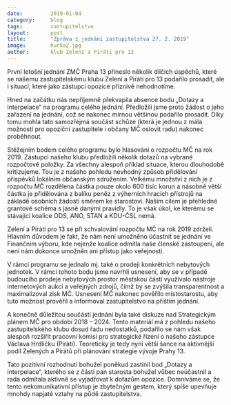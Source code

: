 ```yaml
---
date:         2019-01-04
category:     blog
tags:         zastupitelstvo
layout:       post
title:        "Zpráva z jednání zastupitelstva 27. 2. 2019"
image:        hurka2.jpg
author:       klub Zelení a Piráti pro 13
---
```


První letošní jednání ZMČ Praha 13 přineslo několik dílčích úspěchů, které se našemu zastupitelskému klubu Zelení a Piráti pro 13 podařilo prosadit, ale i situací, které jako zástupci opozice příznivě nehodnotíme.

Hned na začátku nás nepříjemně překvapila absence bodu „Dotazy a interpelace“ na programu celého jednání. Předložili jsme proto žádost o jeho zařazení na jednání, což se nakonec mírnou většinou podařilo prosadit. Díky tomu mohla tato samozřejmá součást schůze (která je jednou z mála možností pro opoziční zastupitele i občany MČ oslovit radu) nakonec proběhnout.

Stěžejním bodem celého programu bylo hlasování o rozpočtu MČ na rok 2019. Zástupci našeho klubu předložili několik dotazů na vybrané rozpočtové položky. Za všechny alespoň příklad situace, kterou dlouhodobě kritizujeme. Tou je z našeho pohledu nevhodný způsob přidělování příspěvků lokálním občanským sdružením. Velkému množství z nich je z rozpočtu MČ rozdělena částka pouze okolo 600 tisíc korun a násobně větší částka je přidělována z balíku peněz z výherních hracích přístrojů na základě osobních žádostí směrem ke starostovi. Naším cílem je přehledné grantové schéma s jasně danými pravidly. To je však úkol, ke kterému se stávající koalice ODS, ANO, STAN a KDU-ČSL nemá.

Zelení a Piráti pro 13 se při schvalování rozpočtu MČ na rok 2019 zdrželi. Hlavním důvodem je fakt, že nám není umožněno účastnit se jednání ve Finančním výboru, kde nejenže koalice odmítla naše členské zastoupení, ale není nám dokonce umožněn ani přístup jako veřejnosti.

V rámci programu se jednalo mj. také o prodeji konkrétních nebytových jednotek. V rámci tohoto bodu jsme navrhli usnesení, aby se v případě budoucího prodeje nebytových prostor městskou částí využívalo nástroje internetových aukcí a veřejných zdrojů, čímž by se zvýšila transparentnost a maximalizoval zisk MČ. Usnesení MČ nakonec pověřilo místostarostu, aby tuto možnost prověřil a informoval zastupitelstvo na příštím jednání.

A konečně důležitou součástí jednání byla také diskuze nad Strategickým plánem MČ pro období 2018 – 2024. Tento materiál má z pohledu našeho zastupitelského klubu dosud řadu nedostatků, podařilo se nám však alespoň rozšířit pracovní komisi pro strategické řízení o našeho zástupce Václava Hrdličku (Piráti). Teoreticky je tedy nyní větší šance na aktivnější podíl Zelených a Pirátů při plánování strategie vývoje Prahy 13.

Tato pozitivní rozhodnutí bohužel poněkud zastínil bod „Dotazy a interpelace“, kterého se z části pan starosta bohužel vůbec neúčastnil a rada odmítala aktivně se vyjadřovat k dotazům opozice. Domníváme se, že tento nekomunikativní přístup je zbytečným gestem, který spíše upevňuje mnohdy napjaté vztahy na půdě zastupitelstva.


